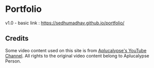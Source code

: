 # Portfolio
v1.0 - basic
link : https://sedhumadhav.github.io/portfolio/

## Credits

Some video content used on this site is from [Aplucalypse's YouTube Channel](https://www.youtube.com/@Aplucalypse). All rights to the original video content belong to Aplucalypse Person.
